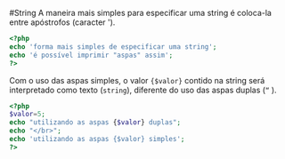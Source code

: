 #String
A maneira mais simples para especificar uma string é coloca-la entre apóstrofos (caracter '). 

```php
<?php
echo 'forma mais simples de especificar uma string';
echo 'é possível imprimir "aspas" assim';
?>
```
Com o uso das aspas simples, o valor `{$valor}` contido na string será interpretado como texto (`string`), diferente do uso das aspas duplas (`“` ).

```php
<?php
$valor=5;
echo "utilizando as aspas {$valor} duplas";
echo "</br>";
echo 'utilizando as aspas {$valor} simples';
?>
```
